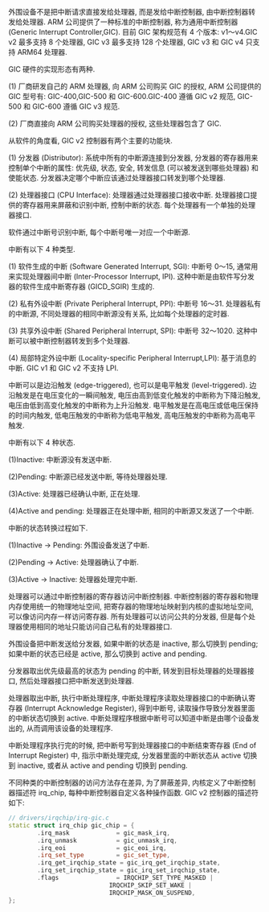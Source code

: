 

外围设备不是把中断请求直接发给处理器, 而是发给中断控制器, 由中断控制器转发给处理器. ARM 公司提供了一种标准的中断控制器, 称为通用中断控制器 (Generic Interrupt Controller,GIC)​. 目前 GIC 架构规范有 4 个版本: v1～v4.GIC v2 最多支持 8 个处理器, GIC v3 最多支持 128 个处理器, GIC v3 和 GIC v4 只支持 ARM64 处理器.

GIC 硬件的实现形态有两种.

(1) 厂商研发自己的 ARM 处理器, 向 ARM 公司购买 GIC 的授权, ARM 公司提供的 GIC 型号有: GIC-400,GIC-500 和 GIC-600.GIC-400 遵循 GIC v2 规范, GIC-500 和 GIC-600 遵循 GIC v3 规范.

(2) 厂商直接向 ARM 公司购买处理器的授权, 这些处理器包含了 GIC.

从软件的角度看, GIC v2 控制器有两个主要的功能块.

(1) 分发器 (Distributor)​: 系统中所有的中断源连接到分发器, 分发器的寄存器用来控制单个中断的属性: 优先级, 状态, 安全, 转发信息 (可以被发送到哪些处理器) 和使能状态. 分发器决定哪个中断应该通过处理器接口转发到哪个处理器.

(2) 处理器接口 (CPU Interface)​: 处理器通过处理器接口接收中断. 处理器接口提供的寄存器用来屏蔽和识别中断, 控制中断的状态. 每个处理器有一个单独的处理器接口.

软件通过中断号识别中断, 每个中断号唯一对应一个中断源.

中断有以下 4 种类型.

(1) 软件生成的中断 (Software Generated Interrupt, SGI)​: 中断号 0～15, 通常用来实现处理器间中断 (Inter-Processor Interrupt, IPI)​. 这种中断是由软件写分发器的软件生成中断寄存器 (GICD_SGIR) 生成的.

(2) 私有外设中断 (Private Peripheral Interrupt, PPI)​: 中断号 16～31. 处理器私有的中断源, 不同处理器的相同中断源没有关系, 比如每个处理器的定时器.

(3) 共享外设中断 (Shared Peripheral Interrupt, SPI)​: 中断号 32～1020. 这种中断可以被中断控制器转发到多个处理器.

(4) 局部特定外设中断 (Locality-specific Peripheral Interrupt,LPI)​: 基于消息的中断. GIC v1 和 GIC v2 不支持 LPI.

中断可以是边沿触发 (edge-triggered)​, 也可以是电平触发 (level-triggered)​. 边沿触发是在电压变化的一瞬间触发, 电压由高到低变化触发的中断称为下降沿触发, 电压由低到高变化触发的中断称为上升沿触发. 电平触发是在高电压或低电压保持的时间内触发, 低电压触发的中断称为低电平触发, 高电压触发的中断称为高电平触发.

中断有以下 4 种状态.

(1)Inactive: 中断源没有发送中断.

(2)Pending: 中断源已经发送中断, 等待处理器处理.

(3)Active: 处理器已经确认中断, 正在处理.

(4)Active and pending: 处理器正在处理中断, 相同的中断源又发送了一个中断.

中断的状态转换过程如下.

(1)Inactive -> Pending: 外围设备发送了中断.

(2)Pending -> Active: 处理器确认了中断.

(3)Active -> Inactive: 处理器处理完中断.

处理器可以通过中断控制器的寄存器访问中断控制器. 中断控制器的寄存器和物理内存使用统一的物理地址空间, 把寄存器的物理地址映射到内核的虚拟地址空间, 可以像访问内存一样访问寄存器. 所有处理器可以访问公共的分发器, 但是每个处理器使用相同的地址只能访问自己私有的处理器接口.

外围设备把中断发送给分发器, 如果中断的状态是 inactive, 那么切换到 pending; 如果中断的状态已经是 active, 那么切换到 active and pending.

分发器取出优先级最高的状态为 pending 的中断, 转发到目标处理器的处理器接口, 然后处理器接口把中断发送到处理器.

处理器取出中断, 执行中断处理程序, 中断处理程序读取处理器接口的中断确认寄存器 (Interrupt Acknowledge Register)​, 得到中断号, 读取操作导致分发器里面的中断状态切换到 active. 中断处理程序根据中断号可以知道中断是由哪个设备发出的, 从而调用该设备的处理程序.

中断处理程序执行完的时候, 把中断号写到处理器接口的中断结束寄存器 (End of Interrupt Register) 中, 指示中断处理完成, 分发器里面的中断状态从 active 切换到 inactive, 或者从 active and pending 切换到 pending.

不同种类的中断控制器的访问方法存在差异, 为了屏蔽差异, 内核定义了中断控制器描述符 irq_chip, 每种中断控制器自定义各种操作函数. GIC v2 控制器的描述符如下:

```cpp
// drivers/irqchip/irq-gic.c
static struct irq_chip gic_chip = {
        .irq_mask             = gic_mask_irq,
        .irq_unmask           = gic_unmask_irq,
        .irq_eoi              = gic_eoi_irq,
        .irq_set_type         = gic_set_type,
        .irq_get_irqchip_state = gic_irq_get_irqchip_state,
        .irq_set_irqchip_state = gic_irq_set_irqchip_state,
        .flags                = IRQCHIP_SET_TYPE_MASKED |
                            IRQCHIP_SKIP_SET_WAKE |
                            IRQCHIP_MASK_ON_SUSPEND,
};
```
